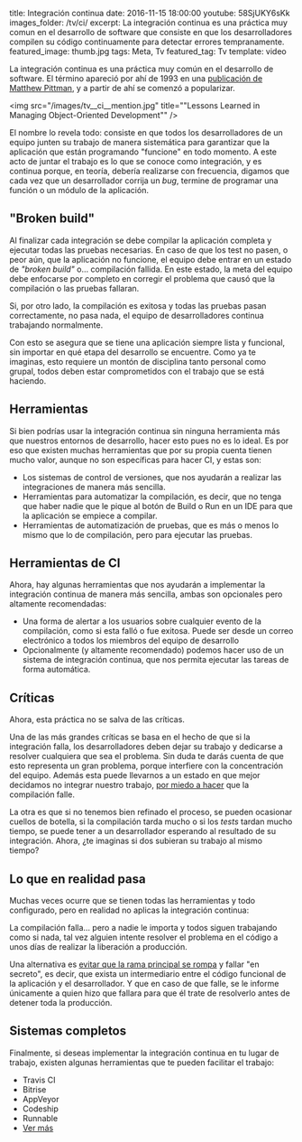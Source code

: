 title: Integración continua
date: 2016-11-15 18:00:00
youtube: 58SjUKY6sKk
images_folder: /tv/ci/
excerpt: La integración continua es una práctica muy comun en el desarrollo de software que consiste en que los desarrolladores compilen su código continuamente para detectar errores tempranamente.
featured_image: thumb.jpg
tags: Meta, Tv
featured_tag: Tv
template: video

La integración continua es una práctica muy común en el desarrollo de software. El término apareció por ahí de 1993 en una <a href="http://dl.acm.org/citation.cfm?id=625253" target="_blank">publicación de Matthew Pittman</a>, y a partir de ahí se comenzó a popularizar.  

<img src="/images/tv__ci__mention.jpg" title=""Lessons Learned in Managing Object-Oriented Development"" />

El nombre lo revela todo: consiste en que todos los desarrolladores de un equipo junten su trabajo de manera sistemática para garantizar que la aplicación que están programando "funcione" en todo momento. A este acto de juntar el trabajo es lo que se conoce como integración, y es continua porque, en teoría, debería realizarse con frecuencia, digamos que cada vez que un desarrollador corrija un *bug*, termine de programar una función o un módulo de la aplicación.  

## "Broken build"  
Al finalizar cada integración se debe compilar la aplicación completa y ejecutar todas las pruebas necesarias. En caso de que los test no pasen, o peor aún, que la aplicación no funcione, el equipo debe entrar en un estado de *"broken build"* o… compilación fallida. En este estado, la meta del equipo debe enfocarse por completo en corregir el problema que causó que la compilación o las pruebas fallaran.

Si, por otro lado, la compilación es exitosa y todas las pruebas pasan correctamente, no pasa nada, el equipo de desarrolladores continua trabajando normalmente.

Con esto se asegura que se tiene una aplicación siempre lista y funcional, sin importar en qué etapa del desarrollo se encuentre. Como ya te imaginas, esto requiere un montón de disciplina tanto personal como grupal, todos deben estar comprometidos con el trabajo que se está haciendo.

## Herramientas  
Si bien podrías usar la integración continua sin ninguna herramienta más que nuestros entornos de desarrollo, hacer esto pues no es lo ideal. Es por eso que existen muchas herramientas que por su propia cuenta tienen mucho valor, aunque no son específicas para hacer CI, y estas son: 

- Los sistemas de control de versiones, que nos ayudarán a realizar las integraciones de manera más sencilla.    
- Herramientas para automatizar la compilación, es decir, que no tenga que haber nadie que le pique al botón de Build o Run en un IDE para que la aplicación se empiece a compilar.  
- Herramientas de automatización de pruebas, que es más o menos lo mismo que lo de compilación, pero para ejecutar las pruebas.  

## Herramientas de CI  
Ahora, hay algunas herramientas que nos ayudarán a implementar la integración continua de manera más sencilla, ambas son opcionales pero altamente recomendadas:

- Una forma de alertar a los usuarios sobre cualquier evento de la compilación, como si esta falló o fue exitosa. Puede ser desde un correo electrónico a todos los miembros del equipo de desarrollo
- Opcionalmente (y altamente recomendado) podemos hacer uso de un sistema de integración continua, que nos permita ejecutar las tareas de forma automática.  

## Críticas  
Ahora, esta práctica no se salva de las críticas. 

Una de las más grandes críticas se basa en el hecho de que si la integración falla, los desarrolladores deben dejar su trabajo y dedicarse a resolver cualquiera que sea el problema. Sin duda te darás cuenta de que esto representa un gran problema, porque interfiere con la concentración del equipo. Además esta puede llevarnos a un estado en que mejor decidamos no integrar nuestro trabajo, <a href="http://www.yegor256.com/2014/10/08/continuous-integration-is-dead.html#what-about-discipline" target="_blank">por miedo a hacer</a> que la compilación falle.

La otra es que si no tenemos bien refinado el proceso, se pueden  ocasionar cuellos de botella, si la compilación tarda mucho o si los *tests* tardan mucho tiempo, se puede tener a un desarrollador esperando al resultado de su integración. Ahora, ¿te imaginas si dos subieran su trabajo al mismo tiempo?

## Lo que en realidad pasa  
Muchas veces ocurre que se tienen todas las herramientas y todo configurado, pero en realidad no aplicas la integración continua:  

La compilación falla… pero a nadie le importa y todos siguen trabajando como si nada, tal vez alguien intente resolver el problema en el código a unos días de realizar la liberación a producción.

Una alternativa es <a href="https://luixrodriguezneches.wordpress.com/2012/08/27/continuous-integration-is-not-the-key/" target="_blank">evitar que la rama principal se rompa</a> y fallar "en secreto", es decir, que exista un intermediario entre el código funcional de la aplicación y el desarrollador. Y que en caso de que falle, se le informe únicamente a quien hizo que fallara para que él trate de resolverlo antes de detener toda la producción.

## Sistemas completos  
Finalmente, si deseas implementar la integración continua en tu lugar de trabajo, existen algunas herramientas que te pueden facilitar el trabajo:   

- Travis CI
- Bitrise
- AppVeyor
- Codeship
- Runnable
- <a href="https://github.com/integrations/feature/continuous-integration" target="_blank">Ver más</a>

